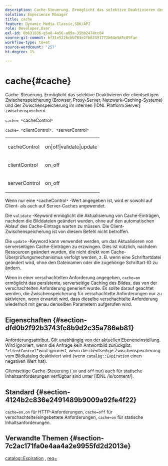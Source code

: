 ```yaml
---
description: Cache-Steuerung. Ermöglicht das selektive Deaktivieren der clientseitigen Zwischenspeicherung (Browser, Proxy-Server, Netzwerk-Caching-Systeme) und der Zwischenspeicherung im internen [!DNL Platform Server] zwischenspeichern.
solution: Experience Manager
title: cache
feature: Dynamic Media Classic,SDK/API
role: Developer,User
exl-id: 8b631836-e5a8-4a56-a09a-35bb2474cc84
source-git-commit: bf31e5226cbb763e2fb82391772b64e5d5c89fae
workflow-type: tm+mt
source-wordcount: '257'
ht-degree: 1%

---
```


# cache{#cache}

Cache-Steuerung. Ermöglicht das selektive Deaktivieren der clientseitigen Zwischenspeicherung (Browser, Proxy-Server, Netzwerk-Caching-Systeme) und der Zwischenspeicherung im internen [!DNL Platform Server] zwischenspeichern.

`cache= *`cacheControl`*`

`cache= *`clientControl`*, *`serverControl`*`

<table id="simpletable_70ACECAEA02F400C83B598FA13F1D00B"> 
 <tr class="strow"> 
  <td class="stentry"> <p><span class="codeph"> <span class="varname"> cacheControl</span></span> </p> </td> 
  <td class="stentry"> <p><span class="codeph"> on|off|validate|update</span> </p> </td> 
 </tr> 
 <tr class="strow"> 
  <td class="stentry"> <p><span class="codeph"> <span class="varname"> clientControl</span></span> </p></td> 
  <td class="stentry"> <p><span class="codeph"> on_off</span> </p></td> 
 </tr> 
 <tr class="strow"> 
  <td class="stentry"> <p><span class="codeph"> <span class="varname"> serverControl</span></span> </p></td> 
  <td class="stentry"> <p><span class="codeph"> on_off</span> </p></td> 
 </tr> 
</table>

Wenn nur eine `*`cacheControl`*` -Wert angegeben ist, wird er sowohl auf Client- als auch auf Server-Caches angewendet.

Die `validate` -Keyword ermöglicht die Aktualisierung von Cache-Einträgen, nachdem die Bilddateien geändert wurden, ohne auf den automatischen Ablauf des Cache-Eintrags warten zu müssen. Die Client-Zwischenspeicherung ist von diesem Befehl nicht betroffen.

Die `update` -Keyword kann verwendet werden, um das Aktualisieren von serverseitigen Cache-Einträgen zu erzwingen. Dies ist nützlich, nachdem Ressourcen geändert wurden, die nicht direkt vom Cache-Überprüfungsmechanismus verfolgt werden, z. B. wenn eine Schriftartdatei geändert wird, ohne den Dateinamen oder die zugehörige Schriftart-ID zu ändern.

Wenn in einer verschachtelten Anforderung angegeben, `cache=on` ermöglicht das persistente, serverseitige Caching des Bildes, das von der verschachtelten Anforderung generiert wurde. Es sollte darauf geachtet werden, die Zwischenspeicherung für verschachtelte Anforderungen nur zu aktivieren, wenn erwartet wird, dass dieselbe verschachtelte Anforderung wiederholt mit genau denselben Parametern aufgerufen wird.

## Eigenschaften {#section-dfd0b2f92b3743fc8b9d2c35a786eb81}

Anforderungsattribut. Gilt unabhängig von der aktuellen Ebeneneinstellung. Wird ignoriert, wenn die Anfrage kein Antwortbild zurückgibt. *`clientControl`*wird ignoriert, wenn die clientseitige Zwischenspeicherung vom Bildkatalog deaktiviert wird (wenn `catalog::Expiration` einen negativen Wert hat).

Clientseitige Cache-Steuerung ( `on` und `off` nur) auch für statische Inhaltsanforderungen verfügbar sind unter [!DNL /is/content/].

## Standard {#section-4124b2c836e2491489b9009a92fe4f22}

`cache=on,on` für HTTP-Anforderungen, `cache=off` für verschachtelte/eingebettete Anforderungen, `cache=on` für statische Inhaltsanforderungen.

## Verwandte Themen {#section-7c2ac171fa0e4aa4a2e9955fd2d2013e}

[catalog::Expiration](../../../../../is-api/image-catalog/image-serving-api-ref/c-image-catalog-reference/c-image-svg-data-reference/c-image-data-reference/r-expiration-cat.md#reference-a7afd668ecbb4d2da65d86259aa6a28a) , [req=](../../../../../is-api/http-ref/image-serving-api-ref/c-http-protocol-reference/c-command-reference/r-req/r-req.md#reference-907cdb4a97034db7ad94695f25552e76)
